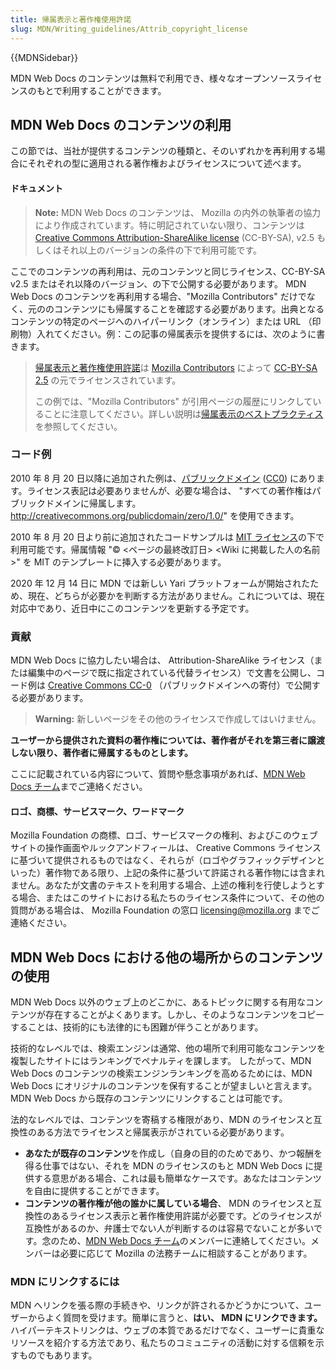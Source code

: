 ```yaml
---
title: 帰属表示と著作権使用許諾
slug: MDN/Writing_guidelines/Attrib_copyright_license
---
```


{{MDNSidebar}}

MDN Web Docs のコンテンツは無料で利用でき、様々なオープンソースライセンスのもとで利用することができます。

## MDN Web Docs のコンテンツの利用

この節では、当社が提供するコンテンツの種類と、そのいずれかを再利用する場合にそれぞれの型に適用される著作権およびライセンスについて述べます。

#### ドキュメント

> **Note:** MDN Web Docs のコンテンツは、 Mozilla の内外の執筆者の協力により作成されています。特に明記されていない限り、コンテンツは [Creative Commons Attribution-ShareAlike license](https://creativecommons.org/licenses/by-sa/2.5/) (CC-BY-SA), v2.5 もしくはそれ以上のバージョンの条件の下で利用可能です。

ここでのコンテンツの再利用は、元のコンテンツと同じライセンス、CC-BY-SA v2.5 またはそれ以降のバージョン、の下で公開する必要があります。 MDN Web Docs のコンテンツを再利用する場合、"Mozilla Contributors" だけでなく、元ののコンテンツにも帰属することを確認する必要があります。出典となるコンテンツの特定のページへのハイパーリンク（オンライン）または URL （印刷物）入れてください。例：この記事の帰属表示を提供するには、次のように書きます。

> [帰属表示と著作権使用許諾](/ja/docs/MDN/Writing_guidelines/Attrib_copyright_license)は [Mozilla Contributors](/ja/docs/MDN/About/contributors.txt) によって [CC-BY-SA 2.5](https://creativecommons.org/licenses/by-sa/2.5/) の元でライセンスされています。
>
> この例では、"Mozilla Contributors" が引用ページの履歴にリンクしていることに注意してください。詳しい説明は[帰属表示のベストプラクティス](https://wiki.creativecommons.org/wiki/Marking/Users)を参照してください。

### コード例

2010 年 8 月 20 日以降に追加された例は、[パブリックドメイン](https://creativecommons.org/publicdomain/zero/1.0/) ([CC0](https://creativecommons.org/publicdomain/zero/1.0/)) にあります。ライセンス表記は必要ありませんが、必要な場合は、 "すべての著作権はパブリックドメインに帰属します。<http://creativecommons.org/publicdomain/zero/1.0/>" を使用できます。

2010 年 8 月 20 日より前に追加されたコードサンプルは [MIT ライセンス](https://opensource.org/licenses/mit-license.php)の下で利用可能です。帰属情報 "© \<ページの最終改訂日> \<Wiki に掲載した人の名前>" を MIT のテンプレートに挿入する必要があります。

2020 年 12 月 14 日に MDN では新しい Yari プラットフォームが開始されたため、現在、どちらが必要かを判断する方法がありません。これについては、現在対応中であり、近日中にこのコンテンツを更新する予定です。

### 貢献

MDN Web Docs に協力したい場合は、 Attribution-ShareAlike ライセンス（または編集中のページで既に指定されている代替ライセンス）で文書を公開し、コード例は [Creative Commons CC-0](https://creativecommons.org/publicdomain/zero/1.0/) （パブリックドメインへの寄付）で公開する必要があります。

> **Warning:** 新しいページをその他のライセンスで作成してはいけません。

**ユーザーから提供された資料の著作権については、著作者がそれを第三者に譲渡しない限り、著作者に帰属するものとします。**

ここに記載されている内容について、質問や懸念事項があれば、[MDN Web Docs チーム](https://github.com/mdn/mdn-community/discussions)までご連絡ください。

#### ロゴ、商標、サービスマーク、ワードマーク

Mozilla Foundation の商標、ロゴ、サービスマークの権利、およびこのウェブサイトの操作画面やルックアンドフィールは、 Creative Commons ライセンスに基づいて提供されるものではなく、それらが（ロゴやグラフィックデザインといった）著作物である限り、上記の条件に基づいて許諾される著作物には含まれません。あなたが文書のテキストを利用する場合、上述の権利を行使しようとする場合、またはこのサイトにおける私たちのライセンス条件について、その他の質問がある場合は、 Mozilla Foundation の窓口 [licensing@mozilla.org](mailto:licensing@mozilla.org) までご連絡ください。

## MDN Web Docs における他の場所からのコンテンツの使用

MDN Web Docs 以外のウェブ上のどこかに、あるトピックに関する有用なコンテンツが存在することがよくあります。しかし、そのようなコンテンツをコピーすることは、技術的にも法律的にも困難が伴うことがあります。

技術的なレベルでは、検索エンジンは通常、他の場所で利用可能なコンテンツを複製したサイトにはランキングでペナルティを課します。
したがって、MDN Web Docs のコンテンツの検索エンジンランキングを高めるためには、MDN Web Docs にオリジナルのコンテンツを保有することが望ましいと言えます。
MDN Web Docs から既存のコンテンツにリンクすることは可能です。

法的なレベルでは、コンテンツを寄稿する権限があり、MDN のライセンスと互換性のある方法でライセンスと帰属表示がされている必要があります。

- **あなたが既存のコンテンツ**を作成し（自身の目的のためであり、かつ報酬を得る仕事ではない、それを MDN のライセンスのもと MDN Web Docs に提供する意思がある場合、これは最も簡単なケースです。あなたはコンテンツを自由に提供することができます。
- **コンテンツの著作権が他の誰かに属している場合**、 MDN のライセンスと互換性のあるライセンス表示と著作権使用許諾が必要です。どのライセンスが互換性があるのか、弁護士でない人が判断するのは容易でないことが多いです。念のため、[MDN Web Docs チーム](https://github.com/mdn/mdn-community/discussions)のメンバーに連絡してください。メンバーは必要に応じて Mozilla の法務チームに相談することがあります。

### MDN にリンクするには

MDN へリンクを張る際の手続きや、リンクが許されるかどうかについて、ユーザーからよく質問を受けます。簡単に言うと、**はい、 MDN にリンクできます。** ハイパーテキストリンクは、ウェブの本質であるだけでなく、ユーザーに貴重なリソースを紹介する方法であり、私たちのコミュニティの活動に対する信頼を示すものでもあります。
